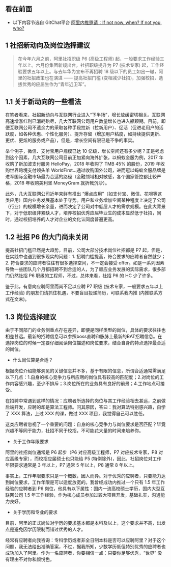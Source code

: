 看在前面
------

* 以下内容节选自 GitChat平台 <a href="https://gitbook.cn/books/5d60162e88cbb84fed3e561a/index.html#2">阿里内推邀请：If not now, when? If not you, who?</a>

1 社招新动向及岗位选择建议
------

> 在今年六月之前，阿里社招职级 P6 (高级工程师) 起，一般要求工作经验三年以上。六月份集团新规出台，社招职级提升为 P7 (技术专家) 起，工作经验要求五年以上。与去年华为宣布不再招聘 18 级以下的员工如出一辙，阿里的社招政策也在演进 —— 提高社招门槛 (变相减少社招)，加强校招，选拔优秀的应届生作为“青年近卫军”。

1.1 关于新动向的一些看法
------

在笔者看来，社招新动向与互联网行业进入“下半场”，增长放缓密切相关。互联网高速增涨红利已消耗殆尽，几大互联网公司用户数量增长也进入瓶颈期。目前，即便互联网公司不遗余力的采取各种手段拉新（拉新用户）、促活（促进老用户的活跃度，如各种优惠、个性化服务）、提升存留（增加用户粘度，如持续提供更新、更优、更炫的服务或产品），但是，增长空间有限已是不争的事实。

举个例子，微信、支付宝用户规模已达 10 亿级，增长空间还有多少呢？正是考虑到这个因素，几大互联网公司目前正加紧向海外扩张，以蚂蚁金服为例，2017 年收购了新加波支付服务 HelloPay，2018 年收购了 TMB 45% 的股份，2019 年收购世界跨境支付领头羊 WorldFirst...通过收购国外公司，进而冠以蚂蚁金服品牌是进军国际金融市场最为合适的路径（金融领域相对敏感，各个国家管控都比较严格，2018 年收购美利坚 MoneyGram 就折戟沉沙）。

此外，几大互联网公司近年来鲜有推出 “爆点应用”（如支付宝、微信、花呗等这类应用）国内业务发展基本处于守势。用户和业务增加空间某种程度上决定了公司（行业）的规模增长余量，进而决定了公司对中低层人才的需求规模。在此大背景下，对于低职级非紧缺人才，培养校招优秀应届毕业生的成本显然低于社招，同时，通过校招培养的人才对企业的文化认同度普遍更高。

1.2 社招 P6 的大门尚未关闭
------

提高社招门槛已然是大趋势，目前，公司大部分技术岗位社招都是 P7 起，但是，在实践中也遇到很多现实的问题：1. 招聘门槛提高，符合要求的应聘者自然就少；2. 符合要求的应聘者往往有很多选择空间，不一定会接受 offer。如是一系列因素导致一些团队几个月都招聘不到合适的人，为了顺应业务发展的实际需求，很多部门仍然社招 P6 职级的工程师，不过，总体来看，社招 P6 的 HC 少了许多。

鉴于此，有意向应聘阿里而尚不足以应聘 P7 职级 (技术专家，一般要求五年以上工作经验) 的朋友们请抓住机遇，不要盲目投递简历，可联系我内推 (内推联系方式在文末)。

1.3 岗位选择建议
------

由于不同部门的业务侧重点存在差异，即便是同样类型的岗位，具体的要求往往也相差甚远。最新的招聘信息可以参照boss直聘和脉脉上最新的BAT招聘信息。在选择岗位的时候一定要仔细阅读岗位描述和岗位要求，结合自身的特点选择最合适的岗位。

* 什么岗位算是合适？

根据岗位介绍能够洞见的关键信息并不多，基于有限的信息，所谓合适通常需满足以下几点：1.自身的核心竞争力与所应聘的岗位具有较高的匹配度；2.对岗位的工作内容感兴趣，至少不排斥；3.岗位所在的业务具有良好的前景；4.工作地点可接受。

在招聘中常遇到这样的情况：应聘者所选择的岗位与其工作经验相去甚远，之前做后端开发，应聘的却是算法工程师。问其原因，答曰：我对算法特别感兴趣，自学了 XXX 算法，上过 XXX 的课，做过 XXX 项目，我觉得自己可以胜任。

这类应聘者忽视了一个重要的问题：自身的核心竞争力与岗位要求是否匹配？毕竟兴趣不等同于能力，社招不同于校招，不可能花大量的时间来培养你。

* 关于工作年限要求

阿里的社招岗位通常是 P6 起步（P6 对应高级工程师，P7 对应技术专家，P8 对应高级专家），而校招应届硕士也只能给 P5 (特例除外)，因此，社招岗位对工作年限要求通常是 3 年以上，P7 通常 5 年以上，P8 通常 8 年以上。

事实上，工作年限要求只是一个概数，因人而异。对于优秀的应聘者，只要能力达到岗位要求，工作年限是可以适度放宽的。我曾经成功内推过一个只有 1.5 年工作经验的应聘者到 P6 岗位，他具有以下属性：国内一流高校硕士学历，国内大型互联网公司 1.5 年工作经验，作为核心成员参加过较大项目开发，基础扎实，沟通能力良好。

* 关于学历和专业的要求

目前，阿里的正式岗位对学历的要求基本都是本科及以上，这个要求并不高，出发点是避免因学历限制而错过优秀的人才。

经常有应聘者向我咨询：专科学历或者非全日制本科是否可以应聘阿里？对于这个问题，我无法给出准确答案，不过，据我所知，少数学历低但特别优秀的应聘者也成功加入了阿里。作为一名应聘者，你要相信一点：只要你足够优秀，“世界” 没有理由不对你和颜悦色。


